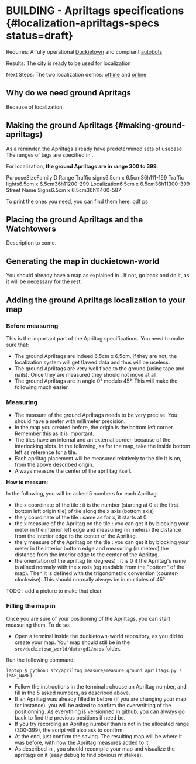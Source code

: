 # BUILDING - Apriltags specifications {#localization-apriltags-specs status=draft}

<div class='requirements' markdown="1">

Requires: A fully operational [Duckietown](+opmanual_duckietown#duckietowns) and compliant [autobots](#autolab-autobot-specs)

Results: The city is ready to be used for localization

Next Steps: The two localization demos: [offline](#localization-offline) and [online](#localization-online)
</div>

## Why do we need ground Apritags

Because of localization.

## Making the ground Apriltags {#making-ground-apriltags}

As a reminder, the Apriltags already have predetermined sets of usecase. The ranges of tags are specified in [](#tab:tag-ranges).

For localization, **the ground Apriltags are in range 300 to 399**.

<col4 figure-id="tab:tag-ranges" figure-caption="Apriltag ID ranges">
    <span>Purpose</span><span>Size</span><span>Family</span><span>ID Range</span>
    <span>Traffic signs</span><span>6.5cm x 6.5cm</span><span>36h11</span><span>1-199</span>
    <span>Traffic lights</span><span>6.5cm x 6.5cm</span><span>36h11</span><span>200-299</span>
    <span>Localization</span><span>6.5cm x 6.5cm</span><span>36h11</span><span>300-399</span>
    <span>Street Name Signs</span><span>6.5cm x 6.5cm</span><span>36h11</span><span>400-587</span>
</col4>

To print the ones you need, you can find them here: [pdf](https://github.com/duckietown/Software/blob/master18/catkin_ws/src/20-indefinite-navigation/apriltags_ros/signs_and_tags/tag36h11.pdf) [ps](https://github.com/duckietown/Software/blob/master18/catkin_ws/src/20-indefinite-navigation/apriltags_ros/signs_and_tags/tag36h11.ps)

## Placing the ground Apriltags and the Watchtowers

Description to come.

## Generating the map in duckietown-world

You should already have a map as explained in [](#autolab-map-making). If not, go back and do it, as it will be necessary for the rest.

## Adding the ground Apriltags localization to your map

### Before measuring

This is the important part of the Apriltag specifications. You need to make sure that:

* The ground Apriltags are indeed 6.5cm x 6.5cm. If they are not, the localization system will get flawed data and thus will be useless.
* The ground Apriltags are very well fixed to the ground (using tape and nails). Once they are measured they should not move at all.
* The ground Apriltags are in angle 0° modulo 45°. This will make the following much easier.


### Measuring

* The measure of the ground Apriltags needs to be very precise. You should have a meter with millimeter precision. 
* In the map you created before, the origin is the bottom left corner. Remember this as it is important.
* The tiles have an internal and an external border, because of the interlocking slots. In the following, as for the map, take the inside bottom left as reference for a tile.
* Each apriltag placement will be measured relatively to the tile it is on, from the above described origin.
* Always measure the center of the april tag itself.

**How to measure**:

In the following, you will be asked 5 numbers for each Apriltag:

* the x coordinate of the tile : it is the number (starting at 0 at the first bottom left origin tile) of tile along the x axis (bottom axis)
* the y coordinate of the tile : same as for x, it starts at 0
* the x measure of the Apriltag on the tile : you can get it by blocking your meter in the interior left edge and measuring (in meters) the distance from the interior edge to the center of the Apriltag.
* the y measure of the Apriltag on the tile : you can get it by blocking your meter in the interior bottom edge and measuring (in meters) the distance from the interior edge to the center of the Apriltag.
* the orientation of the apriltag (in degrees) : it is 0 if the Apriltag's name is alined normaly with the x axis (eg readable from the "bottom" of the map). Then it is defined with the trigonometric convention (counter-clockwise). This should normally always be in multiples of 45°

TODO : add a picture to make that clear.

### Filling the map in

Once you are sure of your positioning of the Apriltags, you can start measuring them. To do so:

* Open a terminal inside the duckietown-world repository, as you did to create your map. Your map should still be in the `src/duckietown_world/data/gd1/maps` folder.

Run the following command:    

    laptop $ python3 src/apriltag_measure/measure_ground_apriltags.py ![MAP_NAME]


* Follow the instructions in the terminal : choose an Apriltag number, and fill in the 5 asked numbers, as described above.
* If an Apriltag was already filled in before (if you are changing your map for instance), you will be asked to confirm the overwritting of the positionning. As everything is versionned in github, you can always go back to find the previous positions if need be.
* If you try recording an Apriltag number than is not in the allocated range (300-399), the script will also ask to confirm.
* At the end, just confirm the saving. The resulting map will be where it was before, with now the Apriltag measures added to it.
* As described in [](#autolab-map-making), you should recompile your map and visualize the apriltags on it (easy debug to find obvious mistakes).

